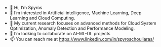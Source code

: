 - 👋 Hi, I’m Spyros
- 👀 I’m interested in Artificial intelligence, Machine Learning, Deep Learning and Cloud Computing.
- 🌱 My current research focuses on advanced methods for Cloud System Optimization, Anomaly Detection and Performance Modeling. 
- 💞️ I’m looking to collaborate on AI-ML-DL projects. 
- 📫 You can reach me at https://www.linkedin.com/in/spyroschouliaras/

<!---
SpyrosChouliaras/SpyrosChouliaras is a ✨ special ✨ repository because its `README.md` (this file) appears on your GitHub profile.
You can click the Preview link to take a look at your changes.
--->
